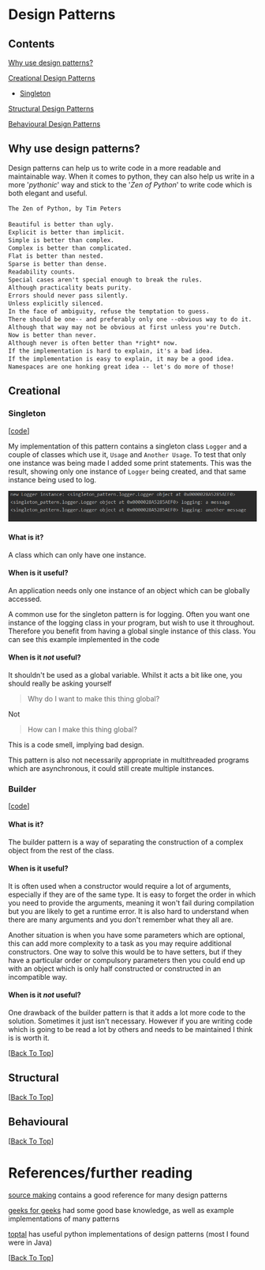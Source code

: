 # Design Patterns
## Contents
[Why use design patterns?](#why-use-design-patterns)

[Creational Design Patterns](#creational)
- [Singleton](#singleton)

[Structural Design Patterns](#structural)


[Behavioural Design Patterns](#behavioural)

## Why use design patterns?
Design patterns can help us to write code in a more readable and maintainable way. When it
comes to python, they can also help us write in a more '*pythonic*' way and stick to the 
'*Zen of Python*' to write code which is both elegant and useful.

```
The Zen of Python, by Tim Peters

Beautiful is better than ugly.
Explicit is better than implicit.
Simple is better than complex.
Complex is better than complicated.
Flat is better than nested.
Sparse is better than dense.
Readability counts.
Special cases aren't special enough to break the rules.
Although practicality beats purity.
Errors should never pass silently.
Unless explicitly silenced.
In the face of ambiguity, refuse the temptation to guess.
There should be one-- and preferably only one --obvious way to do it.
Although that way may not be obvious at first unless you're Dutch.
Now is better than never.
Although never is often better than *right* now.
If the implementation is hard to explain, it's a bad idea.
If the implementation is easy to explain, it may be a good idea.
Namespaces are one honking great idea -- let's do more of those!
```

## Creational
### Singleton
[[code](singleton_pattern)]

My implementation of this pattern contains a singleton class `Logger` and a couple of
classes which use it, `Usage` and `Another Usage`. To test that only one instance was 
being made I added some print statements. This was the result, showing only one instance of
`Logger` being created, and that same instance being used to log.

![alt text](docs/singleton.PNG "Singleton command line output")

#### What is it?
A class which can only have one instance.

#### When is it useful?
An application needs only one instance of an object which can be globally accessed.

A common use for the singleton pattern is for logging. Often you want one instance
of the logging class in your program, but wish to use it throughout. Therefore you
benefit from having a global single instance of this class. You can see this example
implemented in the code

#### When is it *not* useful?
It shouldn't be used as a global variable. Whilst it acts a bit like one, you should really be asking yourself
> Why do I want to make this thing global?

Not 
> How can I make this thing global?

This is a code smell, implying bad design. 

This pattern is also not necessarily appropriate in multithreaded programs which are asynchronous,
it could still create multiple instances.

### Builder
[[code](builder)]

#### What is it?
The builder pattern is a way of separating the construction of a complex object from the rest of the class.

#### When is it useful?
It is often used when a constructor would require a lot of arguments, especially if they are of the same type.
It is easy to forget the order in which you need to provide the arguments, meaning it won't fail during compilation
but you are likely to get a runtime error. It is also hard to understand when there are many arguments and you
don't remember what they all are.

Another situation is when you have some parameters which are optional, this can add more complexity to a task 
as you may require additional constructors. One way to solve this would be to have setters, but if they have 
a particular order or compulsory parameters then you could end up with an object which is only half constructed 
or constructed in an incompatible way.

#### When is it *not* useful?
One drawback of the builder pattern is that it adds a lot more code to the solution. Sometimes it just isn't
necessary. However if you are writing code which is going to be read a lot by others and needs to be maintained
I think is is worth it.


[[Back To Top](#design-patterns)]
## Structural


[[Back To Top](#design-patterns)]
## Behavioural


[[Back To Top](#design-patterns)]

# References/further reading
[source making](https://sourcemaking.com/design_patterns) contains a good reference for many design patterns

[geeks for geeks](https://www.geeksforgeeks.org/software-design-patterns/) had some good base knowledge, as well as 
example implementations of many patterns

[toptal](https://www.toptal.com/python/python-design-patterns) has useful python implementations of design patterns
(most I found were in Java)

[[Back To Top](#design-patterns)]
